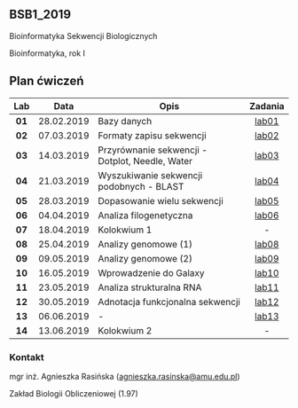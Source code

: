 ## BSB1_2019
Bioinformatyka Sekwencji Biologicznych

Bioinformatyka, rok I

## Plan ćwiczeń

| Lab | Data | Opis | Zadania |
| :---: | --- | --- | :---: |
| **01** 	| 28.02.2019 | Bazy danych | [lab01](https://goo.gl/forms/jrEKX7TCPo3jLiAb2)|
| **02**	| 07.03.2019 | Formaty zapisu sekwencji  | [lab02](./lab02.md)  |
| **03**	| 14.03.2019 | Przyrównanie sekwencji - Dotplot, Needle, Water | [lab03](./lab03.md) |
| **04**	| 21.03.2019 | Wyszukiwanie sekwencji podobnych - BLAST | [lab04](./lab04.md) |
| **05**	| 28.03.2019 | Dopasowanie wielu sekwencji | [lab05](./lab05.md) |
| **06**	| 04.04.2019 | Analiza filogenetyczna | [lab06](./lab06.md) |
| **07**	| 18.04.2019 | Kolokwium 1 | - |
| **08**	| 25.04.2019 | Analizy genomowe (1) | [lab08](./lab08.md) |
| **09**	| 09.05.2019 | Analizy genomowe (2) | [lab09](./lab09.md) |
| **10**	| 16.05.2019 | Wprowadzenie do Galaxy | [lab10](./lab10.md) |
| **11**	| 23.05.2019 | Analiza strukturalna RNA | [lab11](./lab11.md) |
| **12**	| 30.05.2019 | Adnotacja funkcjonalna sekwencji | [lab12](./lab12.md) |
| **13**	| 06.06.2019 | - | [lab13](./lab13.md) |
| **14**	| 13.06.2019 | Kolokwium 2 | - |



### Kontakt

mgr inż. Agnieszka Rasińska (agnieszka.rasinska@amu.edu.pl)

Zakład Biologii Obliczeniowej (1.97)

